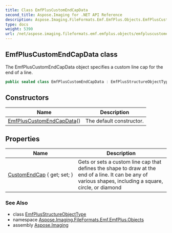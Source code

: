 ```yaml
---
title: Class EmfPlusCustomEndCapData
second_title: Aspose.Imaging for .NET API Reference
description: Aspose.Imaging.FileFormats.Emf.EmfPlus.Objects.EmfPlusCustomEndCapData class. The EmfPlusCustomEndCapData object specifies a custom line cap for the end of a line
type: docs
weight: 5390
url: /net/aspose.imaging.fileformats.emf.emfplus.objects/emfpluscustomendcapdata/
---
```

## EmfPlusCustomEndCapData class

The EmfPlusCustomEndCapData object specifies a custom line cap for the end of a line.

```csharp
public sealed class EmfPlusCustomEndCapData : EmfPlusStructureObjectType
```

## Constructors

| Name | Description |
| --- | --- |
| [EmfPlusCustomEndCapData](emfpluscustomendcapdata/)() | The default constructor. |

## Properties

| Name | Description |
| --- | --- |
| [CustomEndCap](../../aspose.imaging.fileformats.emf.emfplus.objects/emfpluscustomendcapdata/customendcap/) { get; set; } | Gets or sets a custom line cap that defines the shape to draw at the end of a line. It can be any of various shapes, including a square, circle, or diamond |

### See Also

* class [EmfPlusStructureObjectType](../emfplusstructureobjecttype/)
* namespace [Aspose.Imaging.FileFormats.Emf.EmfPlus.Objects](../../aspose.imaging.fileformats.emf.emfplus.objects/)
* assembly [Aspose.Imaging](../../)


